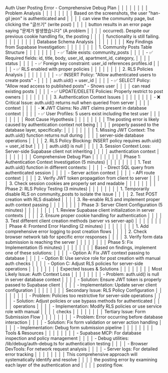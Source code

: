 
Auth User Posting Error - Comprehensive Debug Plan                      │ │
│ │                                                                         │ │
│ │ Problem Analysis                                                        │ │
│ │                                                                         │ │
│ │ Based on the screenshots, the user "han-gil jeon" is authenticated and  │ │
│ │ can view the community page, but clicking the "글쓰기" (write post)     │ │
│ │ button results in an error page saying "문제가 발생했습니다" (A problem │ │
│ │  occurred). Despite our previous cookie handling fix, the posting       │ │
│ │ functionality is still failing.                                         │ │
│ │                                                                         │ │
│ │ Database Schema Analysis                                                │ │
│ │                                                                         │ │
│ │ Key Findings from Supabase Investigation:                               │ │
│ │                                                                         │ │
│ │ 1. Community Posts Table Structure                                      │ │
│ │                                                                         │ │
│ │ - ✅ Table exists: community_posts                                       │ │
│ │ - ✅ Required fields: id, title, body, user_id, apartment_id, category,  │ │
│ │  status                                                                 │ │
│ │ - ✅ Foreign key constraint: user_id references profiles.id              │ │
│ │ - ✅ RLS enabled with proper policies                                    │ │
│ │                                                                         │ │
│ │ 2. RLS Policies Analysis                                                │ │
│ │                                                                         │ │
│ │ - ✅ INSERT Policy: "Allow authenticated users to create posts" -        │ │
│ │ auth.uid() = user_id                                                    │ │
│ │ - ✅ SELECT Policy: "Allow read access to published posts" - Shows user  │ │
│ │  can read existing posts                                                │ │
│ │ - ✅ UPDATE/DELETE Policies: Properly restrict to post owners            │ │
│ │                                                                         │ │
│ │ 3. Authentication Context Issues                                        │ │
│ │                                                                         │ │
│ │ - ❌ Critical Issue: auth.uid() returns null when queried from server    │ │
│ │ context                                                                 │ │
│ │ - ❌ JWT Claims: No JWT claims present in database context               │ │
│ │ - ✅ User Profiles: 5 users exist including the test user                │ │
│ │                                                                         │ │
│ │ Root Cause Hypothesis                                                   │ │
│ │                                                                         │ │
│ │ The posting error is likely caused by authentication context not being  │ │
│ │ properly passed to the database layer, specifically:                    │ │
│ │                                                                         │ │
│ │ 1. Missing JWT Context: The auth.uid() function returns null during     │ │
│ │ server-side database operations                                         │ │
│ │ 2. RLS Policy Blocking: INSERT policy requires auth.uid() = user_id but │ │
│ │  auth.uid() is null                                                     │ │
│ │ 3. Session Context Loss: Server-side Supabase client not inheriting     │ │
│ │ authentication context                                                  │ │
│ │                                                                         │ │
│ │ Comprehensive Debug Plan                                                │ │
│ │                                                                         │ │
│ │ Phase 1: Authentication Context Investigation (5 minutes)               │ │
│ │                                                                         │ │
│ │ 1. Test auth.uid() function in different contexts:                      │ │
│ │   - Direct SQL query from authenticated session                         │ │
│ │   - Server action context                                               │ │
│ │   - API route context                                                   │ │
│ │ 2. Verify JWT token propagation from client to server                   │ │
│ │ 3. Check session cookies are properly set and readable                  │ │
│ │                                                                         │ │
│ │ Phase 2: RLS Policy Testing (3 minutes)                                 │ │
│ │                                                                         │ │
│ │ 1. Temporarily disable RLS on community_posts to isolate the issue      │ │
│ │ 2. Test POST creation with RLS disabled                                 │ │
│ │ 3. Re-enable RLS and implement proper auth context passing              │ │
│ │                                                                         │ │
│ │ Phase 3: Server Client Configuration (5 minutes)                        │ │
│ │                                                                         │ │
│ │ 1. Review Supabase client initialization in server contexts             │ │
│ │ 2. Ensure proper cookie handling for authentication                     │ │
│ │ 3. Test different client creation methods (server vs server-api)        │ │
│ │                                                                         │ │
│ │ Phase 4: Frontend Error Handling (2 minutes)                            │ │
│ │                                                                         │ │
│ │ 1. Add comprehensive error logging to post creation flows               │ │
│ │ 2. Check browser network tab for specific error responses               │ │
│ │ 3. Verify form data submission is reaching the server                   │ │
│ │                                                                         │ │
│ │ Phase 5: Fix Implementation (5 minutes)                                 │ │
│ │                                                                         │ │
│ │ Based on findings, implement one of these solutions:                    │ │
│ │ - Option A: Fix JWT context passing to database                         │ │
│ │ - Option B: Use service role for post creation with manual auth checks  │ │
│ │ - Option C: Adjust RLS policies for server-side operations              │ │
│ │                                                                         │ │
│ │ Expected Issues & Solutions                                             │ │
│ │                                                                         │ │
│ │ Most Likely Issue: Auth Context Loss                                    │ │
│ │                                                                         │ │
│ │ - Problem: auth.uid() is null in server database context                │ │
│ │ - Solution: Ensure JWT token is properly passed to Supabase client      │ │
│ │ - Implementation: Update server client configuration                    │ │
│ │                                                                         │ │
│ │ Secondary Issue: RLS Policy Configuration                               │ │
│ │                                                                         │ │
│ │ - Problem: Policies too restrictive for server-side operations          │ │
│ │ - Solution: Adjust policies or use bypass methods for authenticated     │ │
│ │ operations                                                              │ │
│ │ - Implementation: Modify RLS policies or use service role with manual   │ │
│ │ checks                                                                  │ │
│ │                                                                         │ │
│ │ Tertiary Issue: Form Submission Flow                                    │ │
│ │                                                                         │ │
│ │ - Problem: Error occurring before database interaction                  │ │
│ │ - Solution: Fix form validation or server action handling               │ │
│ │ - Implementation: Debug form submission pipeline                        │ │
│ │                                                                         │ │
│ │ Tools & Resources                                                       │ │
│ │                                                                         │ │
│ │ - Supabase MCP: For database inspection and policy management           │ │
│ │ - Debug utilities: /lib/debug/auth-debug.ts for authentication testing  │ │
│ │ - Browser DevTools: For network request analysis                        │ │
│ │ - Server logs: For detailed error tracking                              │ │
│ │                                                                         │ │
│ │ This comprehensive approach will systematically identify and resolve    │ │
│ │ the posting error by examining each layer of the authentication and     │ │
│ │ posting flow.
